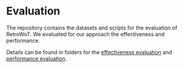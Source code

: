 # Evaluation
The repository contains the datasets and scripts for the evaluation of RetroWoT.
We evaluated for our approach the effectiveness and performance.

Details can be found in folders for the [effectiveness evaluation](./effectiveness-evaluation/README.md) and [performance evaluation](./performance-evaluation/README.md).